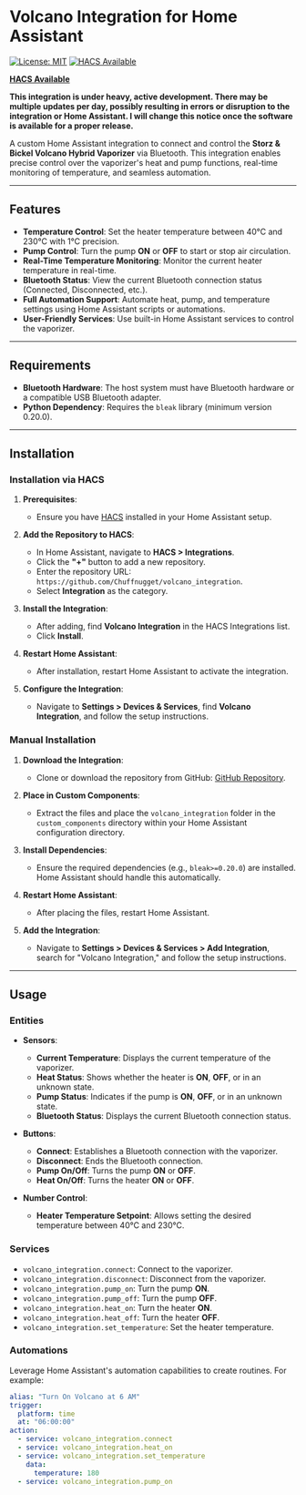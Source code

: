 # Volcano Integration for Home Assistant

[![License: MIT](https://img.shields.io/badge/License-MIT-yellow.svg)](https://github.com/Chuffnugget/volcano_integration/blob/master/LICENSE)
[![HACS Available](https://img.shields.io/badge/HACS-Default-orange.svg)](https://www.hacs.xyz/)


**[HACS Available](https://hacs.xyz/)**

**This integration is under heavy, active development. There may be multiple updates per day, possibly resulting in errors or disruption to the integration or Home Assistant. I will change this notice once the software is available for a proper release.**

A custom Home Assistant integration to connect and control the **Storz & Bickel Volcano Hybrid Vaporizer** via Bluetooth. This integration enables precise control over the vaporizer's heat and pump functions, real-time monitoring of temperature, and seamless automation.

---

## Features

- **Temperature Control**: Set the heater temperature between 40°C and 230°C with 1°C precision.
- **Pump Control**: Turn the pump **ON** or **OFF** to start or stop air circulation.
- **Real-Time Temperature Monitoring**: Monitor the current heater temperature in real-time.
- **Bluetooth Status**: View the current Bluetooth connection status (Connected, Disconnected, etc.).
- **Full Automation Support**: Automate heat, pump, and temperature settings using Home Assistant scripts or automations.
- **User-Friendly Services**: Use built-in Home Assistant services to control the vaporizer.

---

## Requirements

- **Bluetooth Hardware**: The host system must have Bluetooth hardware or a compatible USB Bluetooth adapter.
- **Python Dependency**: Requires the `bleak` library (minimum version 0.20.0).

---

## Installation

### Installation via HACS

1. **Prerequisites**:
   - Ensure you have [HACS](https://hacs.xyz/) installed in your Home Assistant setup.

2. **Add the Repository to HACS**:
   - In Home Assistant, navigate to **HACS > Integrations**.
   - Click the **"+"** button to add a new repository.
   - Enter the repository URL: `https://github.com/Chuffnugget/volcano_integration`.
   - Select **Integration** as the category.

3. **Install the Integration**:
   - After adding, find **Volcano Integration** in the HACS Integrations list.
   - Click **Install**.

4. **Restart Home Assistant**:
   - After installation, restart Home Assistant to activate the integration.

5. **Configure the Integration**:
   - Navigate to **Settings > Devices & Services**, find **Volcano Integration**, and follow the setup instructions.

### Manual Installation

1. **Download the Integration**:
   - Clone or download the repository from GitHub: [GitHub Repository](https://github.com/Chuffnugget/volcano_integration).

2. **Place in Custom Components**:
   - Extract the files and place the `volcano_integration` folder in the `custom_components` directory within your Home Assistant configuration directory.

3. **Install Dependencies**:
   - Ensure the required dependencies (e.g., `bleak>=0.20.0`) are installed. Home Assistant should handle this automatically.

4. **Restart Home Assistant**:
   - After placing the files, restart Home Assistant.

5. **Add the Integration**:
   - Navigate to **Settings > Devices & Services > Add Integration**, search for "Volcano Integration," and follow the setup instructions.

---

## Usage

### Entities

- **Sensors**:
  - **Current Temperature**: Displays the current temperature of the vaporizer.
  - **Heat Status**: Shows whether the heater is **ON**, **OFF**, or in an unknown state.
  - **Pump Status**: Indicates if the pump is **ON**, **OFF**, or in an unknown state.
  - **Bluetooth Status**: Displays the current Bluetooth connection status.

- **Buttons**:
  - **Connect**: Establishes a Bluetooth connection with the vaporizer.
  - **Disconnect**: Ends the Bluetooth connection.
  - **Pump On/Off**: Turns the pump **ON** or **OFF**.
  - **Heat On/Off**: Turns the heater **ON** or **OFF**.

- **Number Control**:
  - **Heater Temperature Setpoint**: Allows setting the desired temperature between 40°C and 230°C.

### Services

- `volcano_integration.connect`: Connect to the vaporizer.
- `volcano_integration.disconnect`: Disconnect from the vaporizer.
- `volcano_integration.pump_on`: Turn the pump **ON**.
- `volcano_integration.pump_off`: Turn the pump **OFF**.
- `volcano_integration.heat_on`: Turn the heater **ON**.
- `volcano_integration.heat_off`: Turn the heater **OFF**.
- `volcano_integration.set_temperature`: Set the heater temperature.

### Automations

Leverage Home Assistant's automation capabilities to create routines. For example:

```yaml
alias: "Turn On Volcano at 6 AM"
trigger:
  platform: time
  at: "06:00:00"
action:
  - service: volcano_integration.connect
  - service: volcano_integration.heat_on
  - service: volcano_integration.set_temperature
    data:
      temperature: 180
  - service: volcano_integration.pump_on
